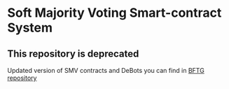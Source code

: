 # Soft Majority Voting Smart-contract System

## This repository is deprecated

Updated version of SMV contracts and DeBots you can find in [BFTG repository](https://github.com/RSquad/bftg)
